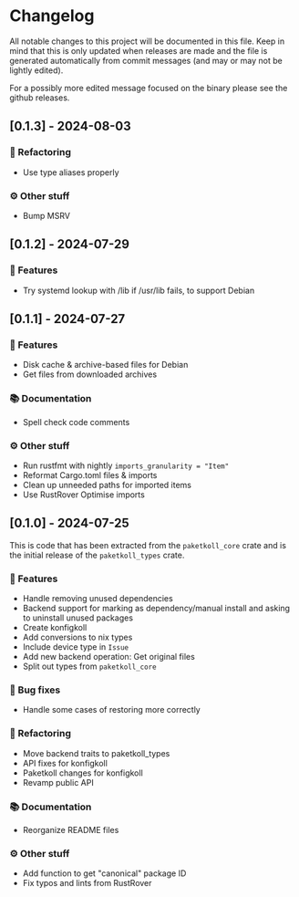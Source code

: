 # Changelog

All notable changes to this project will be documented in this file.
Keep in mind that this is only updated when releases are made and the file
is generated automatically from commit messages (and may or may not be lightly
edited).

For a possibly more edited message focused on the binary please see the github
releases.

## [0.1.3] - 2024-08-03

### 🚜 Refactoring

- Use type aliases properly

### ⚙️ Other stuff

- Bump MSRV

## [0.1.2] - 2024-07-29

### 🚀 Features

- Try systemd lookup with /lib if /usr/lib fails, to support Debian

## [0.1.1] - 2024-07-27

### 🚀 Features

- Disk cache & archive-based files for Debian
- Get files from downloaded archives

### 📚 Documentation

- Spell check code comments

### ⚙️ Other stuff

- Run rustfmt with nightly `imports_granularity = "Item"`
- Reformat Cargo.toml files & imports
- Clean up unneeded paths for imported items
- Use RustRover Optimise imports

## [0.1.0] - 2024-07-25

This is code that has been extracted from the `paketkoll_core` crate and is
the initial release of the `paketkoll_types` crate.

### 🚀 Features

- Handle removing unused dependencies
- Backend support for marking as dependency/manual install and asking to
  uninstall unused packages
- Create konfigkoll
- Add conversions to nix types
- Include device type in `Issue`
- Add new backend operation: Get original files
- Split out types from `paketkoll_core`

### 🐛 Bug fixes

- Handle some cases of restoring more correctly

### 🚜 Refactoring

- Move backend traits to paketkoll_types
- API fixes for konfigkoll
- Paketkoll changes for konfigkoll
- Revamp public API

### 📚 Documentation

- Reorganize README files

### ⚙️ Other stuff

- Add function to get "canonical" package ID
- Fix typos and lints from RustRover
